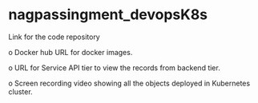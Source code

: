 # nagpassingment_devopsK8s

Link for the code repository

o Docker hub URL for docker images.

o URL for Service API tier to view the records from backend tier.

o Screen recording video showing all the objects deployed in Kubernetes cluster.
